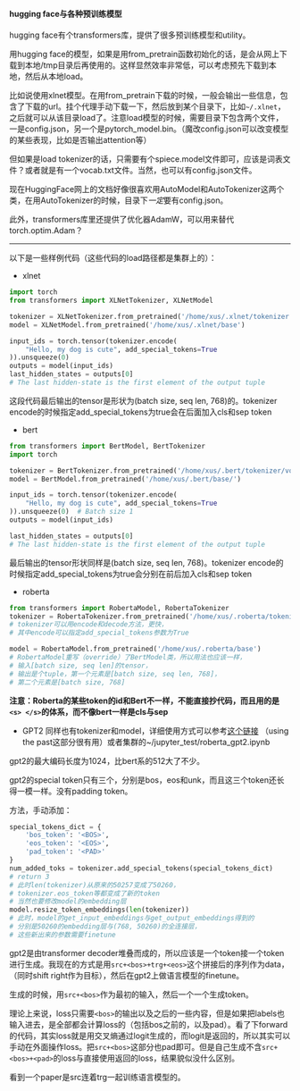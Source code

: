 #### hugging face与各种预训练模型

hugging face有个transformers库，提供了很多预训练模型和utility。

用hugging face的模型，如果是用from_pretrain函数初始化的话，是会从网上下载到本地/tmp目录后再使用的。这样显然效率非常低，可以考虑预先下载到本地，然后从本地load。

比如说使用xlnet模型。在用from_pretrain下载的时候，一般会输出一些信息，包含了下载的url。挂个代理手动下载一下，然后放到某个目录下，比如`~/.xlnet`，之后就可以从该目录load了。注意load模型的时候，需要目录下包含两个文件，一是config.json，另一个是pytorch_model.bin。（魔改config.json可以改变模型的某些表现，比如是否输出attention等）

但如果是load tokenizer的话，只需要有个spiece.model文件即可，应该是词表文件？或者就是有一个vocab.txt文件。当然，也可以有config.json文件。

现在HuggingFace网上的文档好像很喜欢用AutoModel和AutoTokenizer这两个类，在用AutoTokenizer的时候，目录下*一定*要有config.json。

此外，transformers库里还提供了优化器AdamW，可以用来替代torch.optim.Adam？

---

以下是一些样例代码（这些代码的load路径都是集群上的）：

- xlnet
```python
import torch
from transformers import XLNetTokenizer, XLNetModel

tokenizer = XLNetTokenizer.from_pretrained('/home/xus/.xlnet/tokenizer')
model = XLNetModel.from_pretrained('/home/xus/.xlnet/base')

input_ids = torch.tensor(tokenizer.encode(
    "Hello, my dog is cute", add_special_tokens=True
)).unsqueeze(0)
outputs = model(input_ids)
last_hidden_states = outputs[0]
# The last hidden-state is the first element of the output tuple
```
这段代码最后输出的tensor是形状为(batch size, seq len, 768)的。tokenizer encode的时候指定add_special_tokens为true会在后面加入cls和sep token

- bert
```python
from transformers import BertModel, BertTokenizer
import torch

tokenizer = BertTokenizer.from_pretrained('/home/xus/.bert/tokenizer/vocab.txt')
model = BertModel.from_pretrained('/home/xus/.bert/base/')

input_ids = torch.tensor(tokenizer.encode(
    "Hello, my dog is cute", add_special_tokens=True
)).unsqueeze(0)  # Batch size 1
outputs = model(input_ids)

last_hidden_states = outputs[0]
# The last hidden-state is the first element of the output tuple
```
最后输出的tensor形状同样是(batch size, seq len, 768)。tokenizer encode的时候指定add_special_tokens为true会分别在前后加入cls和sep token

- roberta
```python
from transformers import RobertaModel, RobertaTokenizer
tokenizer = RobertaTokenizer.from_pretrained('/home/xus/.roberta/tokenizer')
# tokenizer可以用encode和decode方法，更快，
# 其中encode可以指定add_special_tokens参数为True

model = RobertaModel.from_pretrained('/home/xus/.roberta/base')
# RobertaModel重写（override）了BertModel类，所以用法也应该一样，
# 输入[batch size, seq len]的tensor，
# 输出是个tuple，第一个元素是[batch size, seq len, 768]，
# 第二个元素是[batch size, 768]
```
**注意：Roberta的某些token的id和Bert不一样，不能直接抄代码，而且用的是`<s> </s>`的体系，而不像bert一样是cls与sep**

- GPT2
同样也有tokenizer和model，详细使用方式可以参考[这个链接](https://huggingface.co/transformers/quickstart.html#openai-gpt-2)  （using the past这部分很有用）或者集群的~/jupyter_test/roberta_gpt2.ipynb

gpt2的最大编码长度为1024，比bert系的512大了不少。

gpt2的special token只有三个，分别是bos，eos和unk，而且这三个token还长得一模一样。没有padding token。

方法，手动添加：
```python
special_tokens_dict = {
    'bos_token': '<BOS>', 
    'eos_token': '<EOS>', 
    'pad_token': '<PAD>'
}
num_added_toks = tokenizer.add_special_tokens(special_tokens_dict)
# return 3
# 此时len(tokenizer)从原来的50257变成了50260，
# tokenizer.eos_token等都变成了新的token
# 当然也要修改model的embedding层
model.resize_token_embeddings(len(tokenizer))
# 此时，model的get_input_embeddings与get_output_embeddings得到的
# 分别是50260的embedding层与(768, 50260)的全连接层，
# 这些新出来的参数需要finetune
```
gpt2是由transformer decoder堆叠而成的，所以应该是一个token接一个token进行生成。我现在的方式是用`src+<bos>+trg+<eos>`这个拼接后的序列作为data，（同时shift right作为目标），然后在gpt2上做语言模型的finetune。

生成的时候，用`src+<bos>`作为最初的输入，然后一个一个生成token。

理论上来说，loss只需要`<bos>`的输出以及之后的一些内容，但是如果把labels也输入进去，是全部都会计算loss的（包括bos之前的，以及pad）。看了下forward的代码，其实loss就是用交叉熵通过logit生成的，而logit是返回的，所以其实可以手动在外面操作loss。把`src+<bos>`这部分也pad即可。但是自己生成不含`src+<bos>+<pad>`的loss与直接使用返回的loss，结果貌似没什么区别。

看到一个paper是src连着trg一起训练语言模型的。



